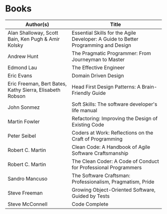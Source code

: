 # Books

| Author(s) | Title |
|---|---|
| Alan Shalloway, Scott Bain, Ken Pugh & Amir Kolsky | Essential Skills for the Agile Developer: A Guide to Better Programming and Design |
| Andrew Hunt | The Pragmatic Programmer: From Journeyman to Master |
| Edmond Lau | The Effective Engineer |
| Eric Evans | Domain Driven Design |
| Eric Freeman, Bert Bates, Kathy Sierra, Elisabeth Robson | Head First Design Patterns: A Brain-Friendly Guide |
| John Sonmez | Soft Skills: The software developer's life manual |
| Martin Fowler | Refactoring: Improving the Design of Existing Code |
| Peter Seibel | Coders at Work: Reflections on the Craft of Programming |
| Robert C. Martin | Clean Code: A Handbook of Agile Software Craftsmanship |
| Robert C. Martin | The Clean Coder: A Code of Conduct for Professional Programmers |
| Sandro Mancuso | The Software Craftsman: Professionalism, Pragmatism, Pride |
| Steve Freeman | Growing Object-Oriented Software, Guided by Tests |
| Steve McConnell | Code Complete |
